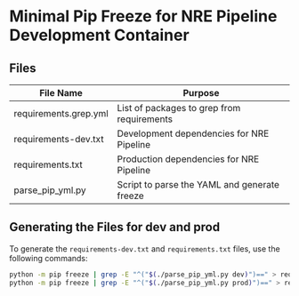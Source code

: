 # Minimal Pip Freeze for NRE Pipeline Development Container

## Files

| File Name             | Purpose                                      |
| --------------------- | -------------------------------------------- |
| requirements.grep.yml | List of packages to grep from requirements   |
| requirements-dev.txt  | Development dependencies for NRE Pipeline    |
| requirements.txt      | Production dependencies for NRE Pipeline     |
| parse_pip_yml.py      | Script to parse the YAML and generate freeze |

## Generating the Files for dev and prod

To generate the `requirements-dev.txt` and `requirements.txt` files, use the following commands:

```bash
python -m pip freeze | grep -E "^("$(./parse_pip_yml.py dev)")==" > requirements-dev.txt
python -m pip freeze | grep -E "^("$(./parse_pip_yml.py prod)")==" > requirements.txt
```
